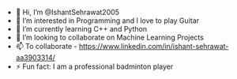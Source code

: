 - 👋 Hi, I’m @IshantSehrawat2005
- 👀 I’m interested in Programming and I love to play Guitar
- 🌱 I’m currently learning C++ and Python
- 💞️ I’m looking to collaborate on Machine Learning Projects
- 📫 To collaborate - https://www.linkedin.com/in/ishant-sehrawat-aa3903314/ 
- ⚡ Fun fact: I am a professional badminton player

<!---
IshantSehrawat2005/IshantSehrawat2005 is a ✨ special ✨ repository because its `README.md` (this file) appears on your GitHub profile.
You can click the Preview link to take a look at your changes.
--->
